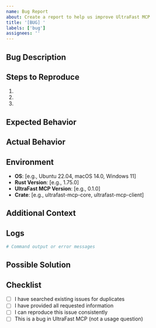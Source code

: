 ```yaml
---
name: Bug Report
about: Create a report to help us improve UltraFast MCP
title: '[BUG] '
labels: ['bug']
assignees: ''
---
```


## Bug Description

<!-- A clear and concise description of what the bug is -->

## Steps to Reproduce

1. 
2. 
3. 

## Expected Behavior

<!-- A clear and concise description of what you expected to happen -->

## Actual Behavior

<!-- A clear and concise description of what actually happened -->

## Environment

- **OS**: [e.g., Ubuntu 22.04, macOS 14.0, Windows 11]
- **Rust Version**: [e.g., 1.75.0]
- **UltraFast MCP Version**: [e.g., 0.1.0]
- **Crate**: [e.g., ultrafast-mcp-core, ultrafast-mcp-client]

## Additional Context

<!-- Add any other context about the problem here -->

## Logs

<!-- If applicable, add logs or error messages here -->

```bash
# Command output or error messages
```

## Possible Solution

<!-- If you have suggestions on a fix for the bug -->

## Checklist

- [ ] I have searched existing issues for duplicates
- [ ] I have provided all requested information
- [ ] I can reproduce this issue consistently
- [ ] This is a bug in UltraFast MCP (not a usage question) 